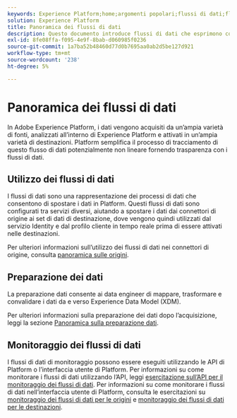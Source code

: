 ```yaml
---
keywords: Experience Platform;home;argomenti popolari;flussi di dati;flussi di dati;dati;monitoraggio;monitorare i flussi di dati;monitorare i flussi di dati;monitorare;monitorare i flussi di dati;monitorare i flussi di dati;flusso;servizio flusso;
solution: Experience Platform
title: Panoramica dei flussi di dati
description: Questo documento introduce flussi di dati che esprimono come vengono utilizzati in Adobe Experience Platform.
exl-id: 8fe08ffa-f095-4e9f-8bab-d060985f0236
source-git-commit: 1a7ba52b48460d77d0b7695aa0ab2d5be127d921
workflow-type: tm+mt
source-wordcount: '238'
ht-degree: 5%

---
```


# Panoramica dei flussi di dati

In Adobe Experience Platform, i dati vengono acquisiti da un’ampia varietà di fonti, analizzati all’interno di Experience Platform e attivati in un’ampia varietà di destinazioni. Platform semplifica il processo di tracciamento di questo flusso di dati potenzialmente non lineare fornendo trasparenza con i flussi di dati.

## Utilizzo dei flussi di dati

I flussi di dati sono una rappresentazione dei processi di dati che consentono di spostare i dati in Platform. Questi flussi di dati sono configurati tra servizi diversi, aiutando a spostare i dati dai connettori di origine ai set di dati di destinazione, dove vengono quindi utilizzati dal servizio Identity e dal profilo cliente in tempo reale prima di essere attivati nelle destinazioni.

Per ulteriori informazioni sull’utilizzo dei flussi di dati nei connettori di origine, consulta [panoramica sulle origini](../sources/home.md).

## Preparazione dei dati

La preparazione dati consente ai data engineer di mappare, trasformare e convalidare i dati da e verso Experience Data Model (XDM).

Per ulteriori informazioni sulla preparazione dei dati dopo l’acquisizione, leggi la sezione [Panoramica sulla preparazione dati](../data-prep/home.md).

## Monitoraggio dei flussi di dati

I flussi di dati di monitoraggio possono essere eseguiti utilizzando le API di Platform o l’interfaccia utente di Platform. Per informazioni su come monitorare i flussi di dati utilizzando l’API, leggi [esercitazione sull’API per il monitoraggio dei flussi di dati](./api/monitor.md). Per informazioni su come monitorare i flussi di dati nell’interfaccia utente di Platform, consulta le esercitazioni su [monitoraggio dei flussi di dati per le origini](./ui/monitor-sources.md) e [monitoraggio dei flussi di dati per le destinazioni](./ui/monitor-destinations.md).
